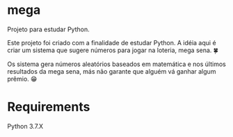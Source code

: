 # mega
Projeto para estudar Python.

Este projeto foi criado com a finalidade de estudar Python. A idéia aqui é criar um sistema que sugere números para jogar na loteria, mega sena. 🍀

Os sistema gera números aleatórios baseados em matemática e nos últimos resultados da mega sena, más não garante que alguém vá ganhar algum prêmio. 😁



# Requirements
Python 3.7.X
